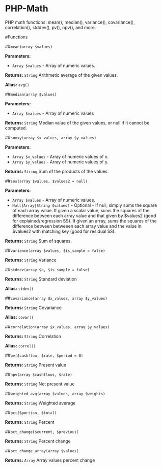PHP-Math
============

PHP math functions: mean(), median(), variance(), covariance(), correlation(), stddev(), pv(), npv(), and more.


#Functions


##`mean(array $values)`

**Parameters:**
 * `Array $values` - Array of numeric values.

**Returns:** `String` Arithmetic average of the given values.

**Alias:** `avg()`


##`median(array $values)`

**Parameters:**
 * `Array $values` - Array of numeric values

**Returns:** `String` Median value of the given values, or null if it cannot be computed.


##`sumxy(array $x_values, array $y_values)`

**Parameters:**
 * `Array $x_values` - Array of numeric values of x.
 * `Array $y_values` - Array of numeric values of y.

**Returns:** `String` Sum of the products of the values.


##`sos(array $values, $values2 = null)`

**Parameters:**
 * `Array $values` - Array of numeric values.
 * `Null|Array|String $values2` - Optional - If null, simply sums the square of each array value. If given a scalar value, sums the squares of the difference between each array value and that given by $values2 (good for explained/regression SS). If given an array, sums the squares of the difference between betweeen each array value and the value in $values2 with matching key (good for residual SS).

**Returns:** `String` Sum of squares.


##`variance(array $values, $is_sample = false)`

**Returns:** `String` Variance


##`stddev(array $a, $is_sample = false)`

**Returns:** `String` Standard deviation

**Alias:** `stdev()`


##`covariance(array $x_values, array $y_values)`

**Returns:** `String` Covariance

**Alias:** `covar()`


##`correlation(array $x_values, array $y_values)`

**Returns:** `String` Correlation

**Alias:** `correl()`


##`pv($cashflow, $rate, $period = 0)`

**Returns:** `String` Present value


##`npv(array $cashflows, $rate)`

**Returns:** `String` Net present value


##`weighted_avg(array $values, array $weights)`

**Returns:** `String` Weighted average


##`pct($portion, $total)`

**Returns:** `String` Percent


##`pct_change($current, $previous)`

**Returns:** `String` Percent change


##`pct_change_array(array $values)`

**Returns:** `Array` Array values percent change 

